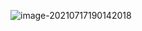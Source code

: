 ![image-20210717190142018](https://cdn.laoyangzhijia.com/my-picture-master/picture9/image-20210717190142018.png)
